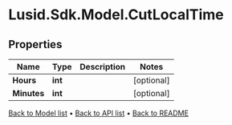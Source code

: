 # Lusid.Sdk.Model.CutLocalTime

## Properties

Name | Type | Description | Notes
------------ | ------------- | ------------- | -------------
**Hours** | **int** |  | [optional] 
**Minutes** | **int** |  | [optional] 

[Back to Model list](../README.md#documentation-for-models) &#8226; [Back to API list](../README.md#documentation-for-api-endpoints) &#8226; [Back to README](../README.md)

